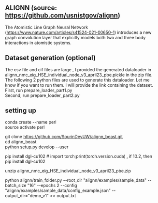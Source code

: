 

## ALIGNN (source: https://github.com/usnistgov/alignn)

The Atomistic Line Graph Neural Network (https://www.nature.com/articles/s41524-021-00650-1)  introduces a new graph convolution layer that explicitly models both two and three body interactions in atomistic systems. 

## Dataset generation (optional)
The csv file and cif files are large , I provided the generated dataloader in alignn_nmc_eig_HSE_individual_node_v3_april23_pbe.pickle in the zip file. The following 2 python files are used to generate this dataloader. Let me know if you want to run them. I will provide the link containing the dataset. 
First, run prepare_loader_part1.py </br>
Second, run prepare_loader_part2.py


## setting up 

conda create --name perl </br>
source activate perl


git clone https://github.com/SourinDeyUW/alignn_beast.git </br>
cd alignn_beast </br>
python setup.py develop --user </br>


pip install dgl-cu102 # import torch;print(torch.version.cuda) , if 10.2, then pip install dgl-cu102 </br>

unzip alignn_nmc_eig_HSE_individual_node_v3_april23_pbe.zip

python alignn/train_folder.py --root_dir "alignn/examples/sample_data"  --batch_size "16" --epochs 2 --config "alignn/examples/sample_data/config_example.json" --output_dir="demo_v1" >> output.txt





